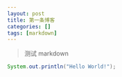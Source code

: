 ```yaml
---
layout: post
title: 第一条博客
categories: []
tags: [markdown]
---
```


> 测试 markdown

```java
System.out.println("Hello World!");
```

